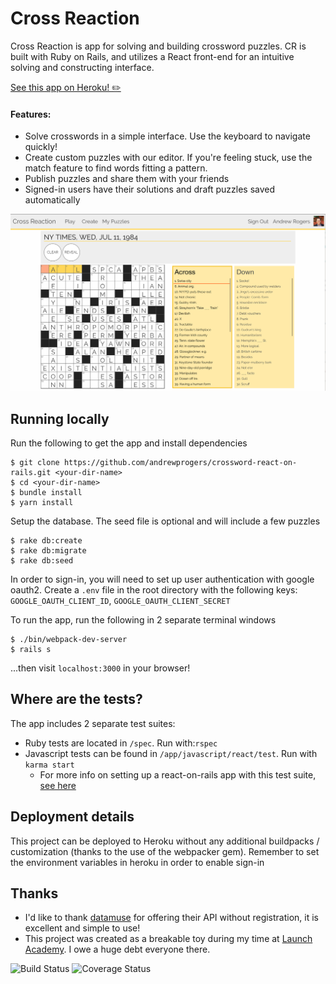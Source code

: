 # Cross Reaction
Cross Reaction is app for solving and building crossword puzzles. CR is built with Ruby on Rails, and utilizes a React front-end for an intuitive solving and constructing interface.

[See this app on Heroku! ✏️](https://cross-reaction.herokuapp.com)

#### Features:
- Solve crosswords in a simple interface. Use the keyboard to navigate quickly!
- Create custom puzzles with our editor. If you're feeling stuck, use the match feature to find words fitting a pattern.
- Publish puzzles and share them with your friends
- Signed-in users have their solutions and draft puzzles saved automatically

![Cross Reaction Screenshot](public/crScreenshot.png)

## Running locally
Run the following to get the app and install dependencies
```
$ git clone https://github.com/andrewprogers/crossword-react-on-rails.git <your-dir-name>
$ cd <your-dir-name>
$ bundle install
$ yarn install
```

Setup the database. The seed file is optional and will include a few puzzles
```
$ rake db:create
$ rake db:migrate
$ rake db:seed
```

In order to sign-in, you will need to set up user authentication with google oauth2.
Create a `.env` file in the root directory with the following keys: `GOOGLE_OAUTH_CLIENT_ID`, `GOOGLE_OAUTH_CLIENT_SECRET`

To run the app, run the following in 2 separate terminal windows
```
$ ./bin/webpack-dev-server
$ rails s
```
...then visit `localhost:3000` in your browser!

## Where are the tests?
The app includes 2 separate test suites:
- Ruby tests are located in `/spec`. Run with:`rspec`
- Javascript tests can be found in `/app/javascript/react/test`. Run with `karma start`
  - For more info on setting up a react-on-rails app with this test suite, [see here](https://gist.github.com/andrewprogers/65f0228c262fbe8e1efe767527540aec)

## Deployment details
This project can be deployed to Heroku without any additional buildpacks / customization (thanks to the use of the webpacker gem).
Remember to set the environment variables in heroku in order to enable sign-in

## Thanks
- I'd like to thank [datamuse](http://www.datamuse.com/api/) for offering their API without registration, it is excellent and simple to use!
- This project was created as a breakable toy during my time at [Launch Academy](https://www.launchacademy.com/). I owe a huge debt everyone there.

![Build Status](https://codeship.com/projects/5fcbd820-5303-0135-5b8f-4247dd4ea899/status?branch=master)
![Coverage Status](https://coveralls.io/repos/andrewprogers/crossword-react-on-rails/badge.png)
